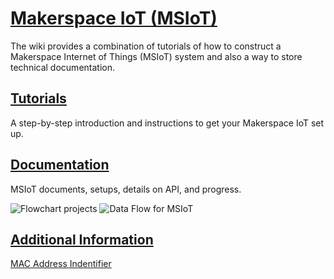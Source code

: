 # [Makerspace IoT (MSIoT)](https://github.gatech.edu/InventionStudio/makerspace_iot/wiki)

The wiki provides a combination of tutorials of how to construct a Makerspace Internet of Things (MSIoT) system and also a way to store technical documentation.

## [Tutorials](https://github.gatech.edu/InventionStudio/makerspace_iot/wiki/Tutorials)
A step-by-step introduction and instructions to get your Makerspace IoT set up.

## [Documentation](https://github.gatech.edu/InventionStudio/makerspace_iot/wiki/Documentation)
MSIoT documents, setups, details on API, and progress.

![Flowchart projects](https://github.gatech.edu/InventionStudio/makerspace_iot/blob/main/images/IoT-InventionStudioV1.png)
![Data Flow for MSIoT](https://github.gatech.edu/InventionStudio/makerspace_iot/blob/a71af00ac2e826b73ef5b6074486a68a7007b9a0/images/IoT-InventionStudioV1.png)

## [Additional Information](https://github.gatech.edu/InventionStudio/makerspace_iot/wiki#additional-information)
[MAC Address Indentifier](https://randomnerdtutorials.com/get-change-esp32-esp8266-mac-address-arduino/)